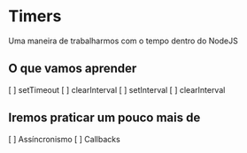 # Timers

Uma maneira de trabalharmos com o tempo dentro do NodeJS

## O que vamos aprender
[ ] setTimeout
[ ] clearInterval
[ ] setInterval
[ ] clearInterval

## Iremos praticar um pouco mais de
[ ] Assíncronismo 
[ ] Callbacks 